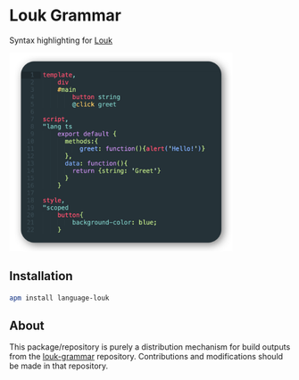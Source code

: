 # Louk Grammar
Syntax highlighting for [Louk](https://www.louk-lang.org)

<img width="400" src="assets/preview.png" alt="Syntax highlighting example" />

## Installation
```sh
apm install language-louk
```

## About
This package/repository is purely a distribution mechanism for build outputs from the [louk-grammar](https://github.com/agorischek/louk-grammar) repository. Contributions and modifications should be made in that repository.


